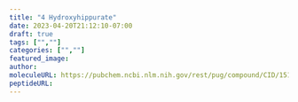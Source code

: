 ```yaml
---
title: "4 Hydroxyhippurate"
date: 2023-04-20T21:12:10-07:00
draft: true
tags: ["",""]
categories: ["",""]
featured_image: 
author: 
moleculeURL: https://pubchem.ncbi.nlm.nih.gov/rest/pug/compound/CID/151012/record/SDF/?record_type=3d&response_type=display
peptideURL:
---
```

